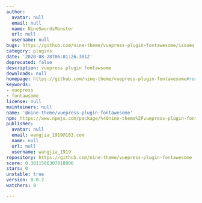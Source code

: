 ```yaml
---
author:
  avatar: null
  email: null
  name: NineSwordsMonster
  url: null
  username: null
bugs: https://github.com/nine-theme/vuepress-plugin-fontawesome/issues
category: plugins
date: '2020-08-28T06:01:26.381Z'
deprecated: false
description: vuepress plugin fontawsome
downloads: null
homepage: https://github.com/nine-theme/vuepress-plugin-fontawesome#readme
keywords:
- vuepress
- fontawsome
license: null
maintainers: null
name: '@nine-theme/vuepress-plugin-fontawesome'
npm: https://www.npmjs.com/package/%40nine-theme%2Fvuepress-plugin-fontawesome
publisher:
  avatar: null
  email: wangjia_1919@163.com
  name: null
  url: null
  username: wangjia_1919
repository: https://github.com/nine-theme/vuepress-plugin-fontawesome
score: 0.3811586307818806
stars: 0
unstable: true
version: 0.0.2
watchers: 0

---
```


